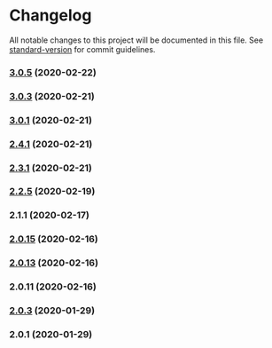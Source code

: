 # Changelog

All notable changes to this project will be documented in this file. See [standard-version](https://github.com/conventional-changelog/standard-version) for commit guidelines.

### [3.0.5](https://github.com/deliriumproducts/aumo/compare/v3.0.3...v3.0.5) (2020-02-22)



### [3.0.3](https://github.com/deliriumproducts/aumo/compare/v2.3.1...v3.0.3) (2020-02-21)



### [3.0.1](https://github.com/deliriumproducts/aumo/compare/v2.4.1...v3.0.1) (2020-02-21)



### [2.4.1](https://github.com/deliriumproducts/aumo/compare/v2.2.5...v2.4.1) (2020-02-21)



### [2.3.1](https://github.com/deliriumproducts/aumo/compare/v2.0.15...v2.3.1) (2020-02-21)



### [2.2.5](https://github.com/deliriumproducts/aumo/compare/v2.0.3...v2.2.5) (2020-02-19)



### 2.1.1 (2020-02-17)



### [2.0.15](https://github.com/deliriumproducts/aumo/compare/v2.0.13...v2.0.15) (2020-02-16)



### [2.0.13](https://github.com/deliriumproducts/aumo/compare/v2.0.11...v2.0.13) (2020-02-16)



### 2.0.11 (2020-02-16)



### [2.0.3](https://github.com/deliriumproducts/aumo/compare/v2.0.1...v2.0.3) (2020-01-29)



### 2.0.1 (2020-01-29)
